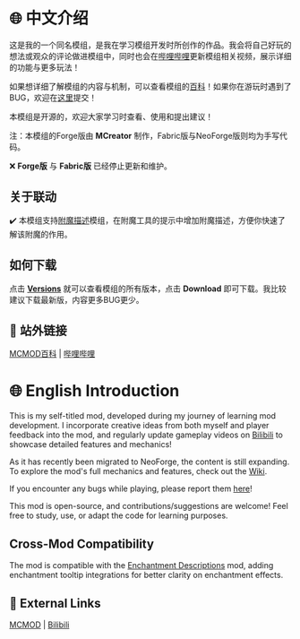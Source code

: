 #  🌐 中文介绍
这是我的一个同名模组，是我在学习模组开发时所创作的作品。我会将自己好玩的想法或观众的评论做进模组中，同时也会在[哔哩哔哩](https://space.bilibili.com/38047059)更新模组相关视频，展示详细的功能与更多玩法！

如果想详细了解模组的内容与机制，可以查看模组的[百科](https://github.com/Hasook/Hasoook_NeoForge/wiki)！如果你在游玩时遇到了BUG，欢迎在[这里](https://github.com/Hasook/Hasoook_NeoForge/issues)提交！

本模组是开源的，欢迎大家学习时查看、使用和提出建议！

注：本模组的Forge版由 **MCreator** 制作，Fabric版与NeoForge版则均为手写代码。

❌ **Forge版** 与 **Fabric版** 已经停止更新和维护。

## 关于联动
✔️ 本模组支持[附魔描述](https://modrinth.com/mod/enchantment-descriptions)模组，在附魔工具的提示中增加附魔描述，方便你快速了解该附魔的作用。

## 如何下载
点击 [**Versions**](https://modrinth.com/mod/hasoook/versions) 就可以查看模组的所有版本，点击 **Download** 即可下载。我比较建议下载最新版，内容更多BUG更少。

## 🔗 站外链接
[MCMOD百科](https://www.mcmod.cn/class/14799.html) | [哔哩哔哩](https://space.bilibili.com/38047059?spm_id_from=333.1007.0.0)

# 🌐 English Introduction
This is my self-titled mod, developed during my journey of learning mod development. I incorporate creative ideas from both myself and player feedback into the mod, and regularly update gameplay videos on [Bilibili](https://space.bilibili.com/38047059) to showcase detailed features and mechanics!

As it has recently been migrated to NeoForge, the content is still expanding. To explore the mod's full mechanics and features, check out the [Wiki](https://github.com/Hasook/Hasoook_NeoForge/wiki).

If you encounter any bugs while playing, please report them [here](https://github.com/Hasook/Hasoook_NeoForge/issues)!

This mod is open-source, and contributions/suggestions are welcome! Feel free to study, use, or adapt the code for learning purposes.

## Cross-Mod Compatibility
The mod is compatible with the [Enchantment Descriptions](https://modrinth.com/mod/enchantment-descriptions) mod, adding enchantment tooltip integrations for better clarity on enchantment effects.

## 🔗 External Links
[MCMOD](https://www.mcmod.cn/class/14799.html) | [Bilibili](https://space.bilibili.com/38047059?spm_id_from=333.1007.0.0)
